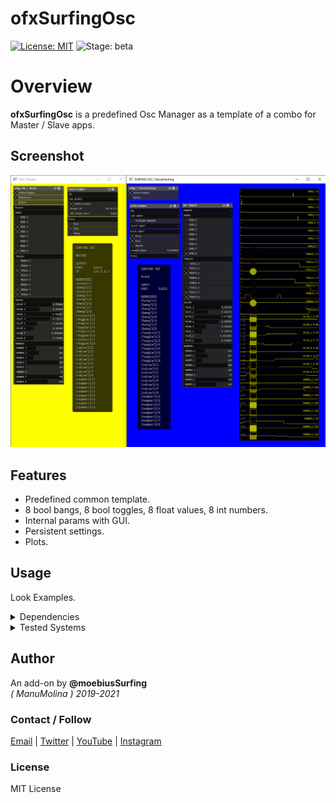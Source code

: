 ofxSurfingOsc
=============
[![License: MIT](https://img.shields.io/badge/License-MIT-yellow.svg)](https://opensource.org/licenses/MIT)
![Stage: beta](https://img.shields.io/badge/-alpha-red)

# Overview
**ofxSurfingOsc** is a predefined Osc Manager as a template of a combo for Master / Slave apps.

## Screenshot
![](Capture.PNG)

## Features
- Predefined common template.
- 8 bool bangs, 8 bool toggles, 8 float values, 8 int numbers.
- Internal params with GUI.
- Persistent settings.
- Plots.

## Usage
Look Examples.

<details>
  <summary>Dependencies</summary>
  <p>

- ofxOsc
- ofxPubSubOsc
- ofxHistoryPlot
- ofxSurfingBox
- ofxSurfingHelpers
- ofxGui
- ofxWindowApp / Only for the example

TODO:
- ofxSurfingImGui
- ofxImGui

*Thanks a lot to all these ofxAddons coders. Look into each folder for authoring credits, original forks, and license info.*  
 </p>
</details>

<details>
  <summary>Tested Systems</summary>
  <p>

  - **Windows 10** / **VS 2017** / **OF ~0.11**
  </p>
</details>

## Author
An add-on by **@moebiusSurfing**  
*( ManuMolina ) 2019-2021*  

### Contact / Follow
<p>
<a href="mailto:moebiussurfing@gmail.com" target="_blank">Email</a> |
<a href="https://twitter.com/moebiusSurfing/" rel="nofollow">Twitter</a> | 
<a href="https://www.youtube.com/moebiusSurfing" rel="nofollow">YouTube</a> | 
<a href="https://www.instagram.com/moebiusSurfing/" rel="nofollow">Instagram</a> 
</p>

### License
MIT License